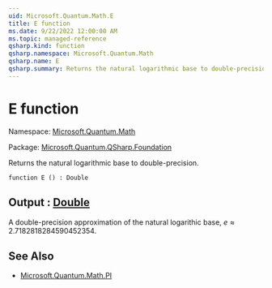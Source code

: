 ```yaml
---
uid: Microsoft.Quantum.Math.E
title: E function
ms.date: 9/22/2022 12:00:00 AM
ms.topic: managed-reference
qsharp.kind: function
qsharp.namespace: Microsoft.Quantum.Math
qsharp.name: E
qsharp.summary: Returns the natural logarithmic base to double-precision.
---
```


# E function

Namespace: [Microsoft.Quantum.Math](xref:Microsoft.Quantum.Math)

Package: [Microsoft.Quantum.QSharp.Foundation](https://nuget.org/packages/Microsoft.Quantum.QSharp.Foundation)


Returns the natural logarithmic base to double-precision.

```qsharp
function E () : Double
```


## Output : [Double](xref:microsoft.quantum.qsharp.valueliterals#double-literals)

A double-precision approximation of the natural logarithic base,$e \approx 2.7182818284590452354$.

## See Also

- [Microsoft.Quantum.Math.PI](xref:Microsoft.Quantum.Math.PI)